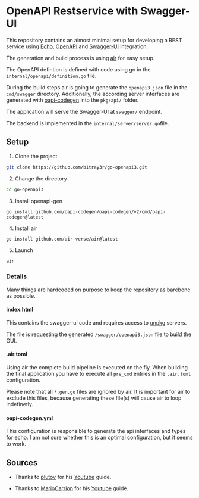 # OpenAPI Restservice with Swagger-UI

This repository contains an almost minimal setup for developing a REST service using [Echo](https://echo.labstack.com/), [OpenAPI](https://www.openapis.org/) and [Swagger-UI](https://swagger.io/tools/swagger-ui/) integration.

The generation and build process is using [air](https://github.com/air-verse/air) for easy setup.

The OpenAPI defintion is defined with code using go in the `internal/openapi/definition.go` file.

During the build steps air is going to generate the `openapi3.json` file in the `cmd/swagger` directory.
Additionally, the according server interfaces are generated with [oapi-codegen](https://github.com/oapi-codegen/oapi-codegen) into the `pkg/api/` folder.

The application will serve the Swagger-UI at `swagger/` endpoint.

The backend is implemented in the `internal/server/server.go`file.


## Setup

1. Clone the project

```sh
git clone https://github.com/b1tray3r/go-openapi3.git
```

2. Change the directory

```sh
cd go-openapi3
```

3. Install openapi-gen

```shell
go install github.com/oapi-codegen/oapi-codegen/v2/cmd/oapi-codegen@latest
```

4. Install air

```sh
go install github.com/air-verse/air@latest
```

5. Launch

```sh
air
```

### Details

Many things are hardcoded on purpose to keep the repository as barebone as possible.

#### index.html

This contains the swagger-ui code and requires access to [unpkg](https://unpkg.com/) servers.

The file is requesting the generated `/swagger/openapi3.json` file to build the GUI.

#### .air.toml

Using air the complete build pipeline is executed on the fly.
When building the final application you have to execute all `pre_cmd` entries in the `.air.toml` configuration.

Please note that all `*.gen.go` files are ignored by air.
It is important for air to exclude this files, because generating these file(s) will cause air to loop indefinetly.

#### oapi-codegen.yml

This configuration is responsible to generate the api interfaces and types for echo.
I am not sure whether this is an optimal configuration, but it seems to work.

## Sources

- Thanks to [plutov](https://github.com/plutov/packagemain/tree/master/oapi-example) for his [Youtube](https://www.youtube.com/watch?v=87au30fl5e4) guide.

- Thanks to [MarioCarrion](https://github.com/MarioCarrion/todo-api-microservice-example/tree/074bbb9f4d0f79e5bced943c10c56013705969a9) for his [Youtube](https://www.youtube.com/watch?v=HwtOAc0M08o) guide.

